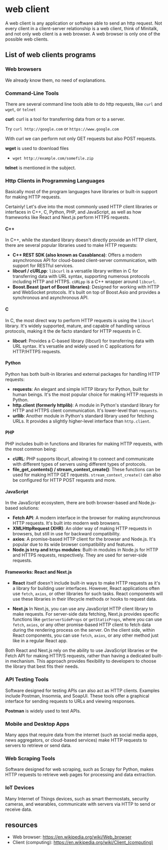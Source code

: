 # web client

A web client is any application or software able to send an http request.
Not every client in a client-server relationship is a web client, think of Minitalk, and not only web client is a web browser. A web browser is only one of the possible web clients.

## List of web clients programs

### Web browsers

We already know them, no need of explanations.

### Command-Line Tools

There are several command line tools able to do http requests, like `curl` and `wget`, or `telnet`

**curl**: curl is a tool for transferring data from or to a server.

Try `curl http://google.com` or `https://www.google.com`

With curl we can perform not only GET requests but also POST requests.

**wget** is used to download files

- `wget http://example.com/somefile.zip`

**telnet** is mentioned in the subject.

### Http Clients in Programming Languages

Basically most of the program languages have libraries or built-in support for making HTTP requests.

Certainly! Let's dive into the most commonly used HTTP client libraries or interfaces in C++, C, Python, PHP, and JavaScript, as well as how frameworks like React and Next.js perform HTTPS requests.

#### C++

In C++, while the standard library doesn't directly provide an HTTP client, there are several popular libraries used to make HTTP requests:

- **C++ REST SDK (also known as Casablanca)**: Offers a modern asynchronous API for cloud-based client-server communication, with support for RESTful services.
- **libcurl / cURLpp**: `libcurl` is a versatile library written in C for transferring data with URL syntax, supporting numerous protocols including HTTP and HTTPS. `cURLpp` is a C++ wrapper around `libcurl`.
- **Boost.Beast (part of Boost libraries)**: Designed for working with HTTP and WebSocket protocols. It's built on top of Boost.Asio and provides a synchronous and asynchronous API.

#### C

In C, the most direct way to perform HTTP requests is using the `libcurl` library. It's widely supported, mature, and capable of handling various protocols, making it the de facto standard for HTTP requests in C.

- **libcurl**: Provides a C-based library (libcurl) for transferring data with URL syntax. It's versatile and widely used in C applications for HTTP/HTTPS requests.

#### Python

Python has both built-in libraries and external packages for handling HTTP requests:

- **requests**: An elegant and simple HTTP library for Python, built for human beings. It's the most popular choice for making HTTP requests in Python.
- **http.client (formerly httplib)**: A module in Python's standard library for HTTP and HTTPS client communication. It's lower-level than `requests`.
- **urllib**: Another module in Python's standard library used for fetching URLs. It provides a slightly higher-level interface than `http.client`.

#### PHP

PHP includes built-in functions and libraries for making HTTP requests, with the most common being:

- **cURL**: PHP supports libcurl, allowing it to connect and communicate with different types of servers using different types of protocols.
- **file_get_contents() / stream_context_create()**: These functions can be used for making HTTP GET requests. `stream_context_create()` can also be configured for HTTP POST requests and more.

#### JavaScript

In the JavaScript ecosystem, there are both browser-based and Node.js-based solutions:

- **Fetch API**: A modern interface in the browser for making asynchronous HTTP requests. It's built into modern web browsers.
- **XMLHttpRequest (XHR)**: An older way of making HTTP requests in browsers, but still in use for backward compatibility.
- **axios**: A promise-based HTTP client for the browser and Node.js. It's popular due to its wide browser compatibility and features.
- **Node.js `http` and `https` modules**: Built-in modules in Node.js for HTTP and HTTPS requests, respectively. They are used for server-side requests.

#### Frameworks: React and Next.js

- **React** itself doesn't include built-in ways to make HTTP requests as it's a library for building user interfaces. However, React applications often use `fetch`, `axios`, or other libraries for such tasks. React components will use these libraries in their lifecycle methods or hooks to request data.

- **Next.js** In Next.js, you can use any JavaScript HTTP client library to make requests. For server-side data fetching, Next.js provides specific functions like `getServerSideProps` or `getStaticProps`, where you can use `fetch`, `axios`, or any other promise-based HTTP client to fetch data during the rendering process on the server. On the client side, within React components, you can use `fetch`, `axios`, or any other method just like in a regular React app.

Both React and Next.js rely on the ability to use JavaScript libraries or the Fetch API for making HTTP/S requests, rather than having a dedicated built-in mechanism. This approach provides flexibility to developers to choose the library that best fits their needs.

### API Testing Tools

Software designed for testing APIs can also act as HTTP clients. Examples include Postman, Insomnia, and SoapUI. These tools offer a graphical interface for sending requests to URLs and viewing responses.

**Postman** is widely used to test APIs.

### Mobile and Desktop Apps

Many apps that require data from the internet (such as social media apps, news aggregators, or cloud-based services) make HTTP requests to servers to retrieve or send data.

### Web Scraping Tools

Software designed for web scraping, such as Scrapy for Python, makes HTTP requests to retrieve web pages for processing and data extraction.

### IoT Devices

Many Internet of Things devices, such as smart thermostats, security cameras, and wearables, communicate with servers via HTTP to send or receive data.

## resources

- Web browser: https://en.wikipedia.org/wiki/Web_browser
- Client (computing): https://en.wikipedia.org/wiki/Client_(computing)
